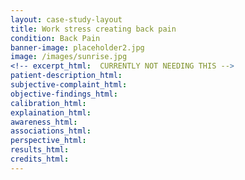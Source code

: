 ```yaml
---
layout: case-study-layout
title: Work stress creating back pain
condition: Back Pain
banner-image: placeholder2.jpg
image: /images/sunrise.jpg
<!-- excerpt_html:  CURRENTLY NOT NEEDING THIS -->
patient-description_html:
subjective-complaint_html:
objective-findings_html:
calibration_html:
explaination_html:
awareness_html:
associations_html:
perspective_html:
results_html:
credits_html:
---
```

